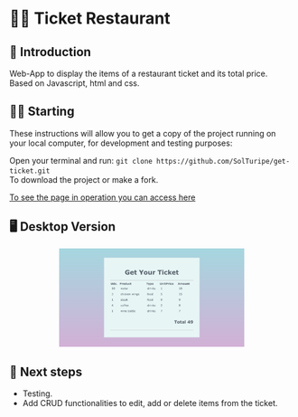 # 👩‍🍳 Ticket Restaurant

## 📌 Introduction

Web-App to display the items of a restaurant ticket and its total price.\
Based on Javascript, html and css.

## 👩‍💻 Starting

These instructions will allow you to get a copy of the project running on your local computer, for development and testing purposes:

Open your terminal and run: `git clone https://github.com/SolTuripe/get-ticket.git` \
To download the project or make a fork.

[To see the page in operation you can access here](https://crada2.github.io/PC-CODERS/)

## 🖥 Desktop Version

<p align="center"> 
  <img src="./images/ticket.png?raw=true" width=65%>
  
</p>

## 📝 Next steps

- Testing.
- Add CRUD functionalities to edit, add or delete items from the ticket.
